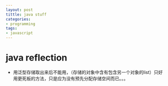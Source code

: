 ```yaml
---
layout: post
tittle: java stuff
categories:
- programming
tags:
- javascript
---
```

# java reflection
- 用泛型存储取出来后不能用，（存储的对象中含有包含另一个对象的list）只好用更死板的方法，只是应为没有预先分配存储空间而已。。。
